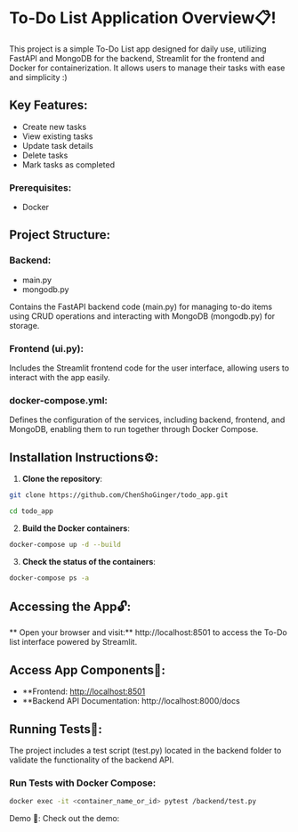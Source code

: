 # To-Do List Application Overview📋!

This project is a simple To-Do List app designed for daily use, utilizing FastAPI and MongoDB for the backend, Streamlit for the frontend and Docker for containerization.
It allows users to manage their tasks with ease and simplicity :)

## Key Features:
- Create new tasks
- View existing tasks
- Update task details
- Delete tasks
- Mark tasks as completed

### Prerequisites:
- Docker

## Project Structure:
### Backend:
 - main.py
 - mongodb.py

Contains the FastAPI backend code (main.py) for managing to-do items using CRUD operations and interacting with MongoDB (mongodb.py) for storage.


### Frontend (ui.py):
Includes the Streamlit frontend code for the user interface, allowing users to interact with the app easily.

### docker-compose.yml:
Defines the configuration of the services, including backend, frontend, and MongoDB, enabling them to run together through Docker Compose.

## Installation Instructions⚙️:
1) **Clone the repository**:
```bash
git clone https://github.com/ChenShoGinger/todo_app.git
```

```bash
cd todo_app
```

2) **Build the Docker containers**:
```bash
docker-compose up -d --build
```

3) **Check the status of the containers**:
```bash
docker-compose ps -a
```

## Accessing the App🔓:
** Open your browser and visit:**
http://localhost:8501 to access the To-Do list interface powered by Streamlit.

## Access App Components📱:
- **Frontend: [http://localhost:8501](http://localhost:8501/#9efe132)
- **Backend API Documentation: http://localhost:8000/docs


## Running Tests🧪:
The project includes a test script (test.py) located in the backend folder to validate the functionality of the backend API.

### Run Tests with Docker Compose:
```bash
docker exec -it <container_name_or_id> pytest /backend/test.py
```


Demo 🎥:
Check out the demo:

